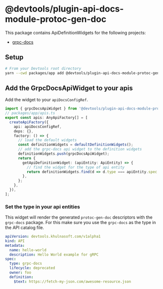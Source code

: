 # @devtools/plugin-api-docs-module-protoc-gen-doc

This package contains ApiDefinitionWidgets for the following projects:

- [grpc-docs](https://github.com/gendocu-com/grpc-docs)

## Setup

```sh
# From your Devtools root directory
yarn --cwd packages/app add @devtools/plugin-api-docs-module-protoc-gen-doc
```

## Add the GrpcDocsApiWidget to your apis

Add the widget to your `apiDocsConfigRef`.

```ts
import { grpcDocsApiWidget } from '@devtools/plugin-api-docs-module-protoc-gen-doc';
// packages/app/apis.ts
export const apis: AnyApiFactory[] = [
  createApiFactory({
    api: apiDocsConfigRef,
    deps: {},
    factory: () => {
      // load the default widgets
      const definitionWidgets = defaultDefinitionWidgets();
      // add the grpc-docs api widget to the definition widgets
      definitionWidgets.push(grpcDocsApiWidget);
      return {
        getApiDefinitionWidget: (apiEntity: ApiEntity) => {
          // find the widget for the type of api entity
          return definitionWidgets.find(d => d.type === apiEntity.spec.type);
        },
      };
    },
  }),
];
```

### Set the type in your api entities

This widget will render the generated `protoc-gen-doc` descriptors with the `grpc-docs` package. For this make sure you use the `grpc-docs` as the type in the API catalog file.

```yaml
apiVersion: devtools.khulnasoft.com/v1alpha1
kind: API
metadata:
  name: hello-world
  description: Hello World example for gRPC
spec:
  type: grpc-docs
  lifecycle: deprecated
  owner: foo
  definition:
    $text: https://fetch-my-json.com/awesome-resource.json
```
